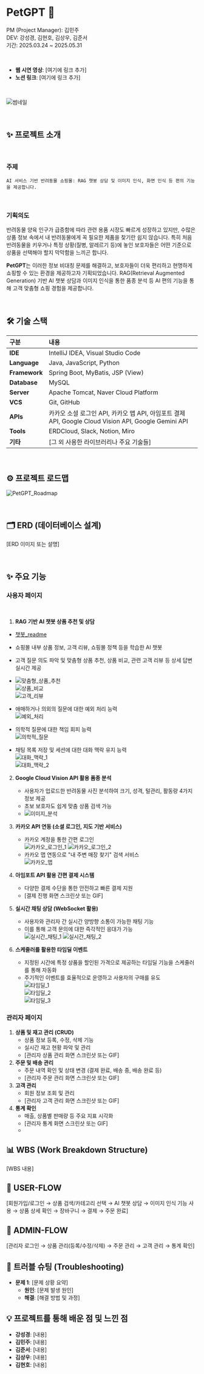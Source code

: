 # **PetGPT 🐶**

PM (Project Manager): 김민주  
DEV: 강성경, 김현호, 김상우, 김준서  
기간: 2025.03.24 ~ 2025.05.31

<br>

- **웹 시연 영상**: \[여기에 링크 추가\]
- **노션 링크**: \[여기에 링크 추가\]

<br>

![썸네일](./images/thumbnail.png)

<br>

## **✨ 프로젝트 소개**

<br>

### 주제

```
AI 서비스 기반 반려동물 쇼핑몰: RAG 챗봇 상담 및 이미지 인식, 화면 인식 등 편의 기능을 제공합니다.
```

<br>

### 기획의도

반려동물 양육 인구가 급증함에 따라 관련 용품 시장도 빠르게 성장하고 있지만, 수많은 상품 정보 속에서 내 반려동물에게 꼭 필요한 제품을 찾기란 쉽지 않습니다. 특히 처음 반려동물을 키우거나 특정 상황(질병, 알레르기 등)에 놓인 보호자들은 어떤 기준으로 상품을 선택해야 할지 막막함을 느끼곤 합니다.

**PetGPT**는 이러한 정보 비대칭 문제를 해결하고, 보호자들이 더욱 편리하고 현명하게 쇼핑할 수 있는 환경을 제공하고자 기획되었습니다. RAG(Retrieval Augmented Generation) 기반 AI 챗봇 상담과 이미지 인식을 통한 품종 분석 등 AI 편의 기능을 통해 고객 맞춤형 쇼핑 경험을 제공합니다.

<br>

## **🛠️ 기술 스택**

| 구분          | 내용                                                                                                 |
| :------------ | :--------------------------------------------------------------------------------------------------- |
| **IDE**       | IntelliJ IDEA, Visual Studio Code                                                                    |
| **Language**  | Java, JavaScript, Python                                                                             |
| **Framework** | Spring Boot, MyBatis, JSP (View)                                                                     |
| **Database**  | MySQL                                                                                                |
| **Server**    | Apache Tomcat, Naver Cloud Platform                                                                  |
| **VCS**       | Git, GitHub                                                                                          |
| **APIs**      | 카카오 소셜 로그인 API, 카카오 맵 API, 아임포트 결제 API, Google Cloud Vision API, Google Gemini API |
| **Tools**     | ERDCloud, Slack, Notion, Miro                                                                        |
| **기타**      | \[그 외 사용한 라이브러리나 주요 기술들\]                                                            |

<br>

## **⚙️ 프로젝트 로드맵**

![PetGPT_Roadmap](./images/roadmap.png)

<br>

## **🗂️ ERD (데이터베이스 설계)**

\[ERD 이미지 또는 설명\]

<br>

## **✨ 주요 기능**

### **사용자 페이지**

<br>

1. **RAG 기반 AI 챗봇 상품 추천 및 상담**

- [챗봇\_readme](./chatbot-readme.md)

- 쇼핑몰 내부 상품 정보, 고객 리뷰, 쇼핑몰 정책 등을 학습한 AI 챗봇
- 고객 질문 의도 파악 및 맞춤형 상품 추천, 상품 비교, 관련 고객 리뷰 등 상세 답변 실시간 제공
  <br>
- ![맞춤형_상품_추천](./images/chatbot1.png)
  <br>
  ![상품_비교](./images/chatbot2.png)
  <br>
  ![고객_리뷰](./images/chatbot5.png)
  <br>

- 애매하거나 의외의 질문에 대한 예외 처리 능력
  <br>
  ![예외_처리](./images/chatbot3.png)
  <br>

- 의학적 질문에 대한 책임 회피 능력
  <br>
  ![의학적_질문](./images/chatbot4.png)
  <br>

- 채팅 목록 저장 및 세션에 대한 대화 맥락 유지 능력
  <br>
  ![대화_맥락_1](./images/chatbot6.png)
  <br>
  ![대화_맥락_2](./images/chatbot7.png)
  <br>

2. **Google Cloud Vision API 활용 품종 분석**

   - 사용자가 업로드한 반려동물 사진 분석하여 크기, 성격, 털관리, 활동량 4가지 정보 제공
   - 초보 보호자도 쉽게 맞춤 상품 검색 가능
     <br>
   - ![이미지_분석](./images/ai_analysis.png)
     <br>

3. **카카오 API 연동 (소셜 로그인, 지도 기반 서비스)**

   - 카카오 계정을 통한 간편 로그인
     <br>
     ![카카오_로그인_1](./images/login1.png)
     ![카카오_로그인_2](./images/login2.png)
     <br>
   - 카카오 맵 연동으로 "내 주변 매장 찾기" 검색 서비스
     <br>
     ![카카오_맵](./images/kakao_map.png)
     <br>

4. **아임포트 API 활용 간편 결제 시스템**

   - 다양한 결제 수단을 통한 안전하고 빠른 결제 지원
   - \[결제 진행 화면 스크린샷 또는 GIF\]
     <br>

5. **실시간 채팅 상담 (WebSocket 활용)**

   - 사용자와 관리자 간 실시간 양방향 소통이 가능한 채팅 기능
   - 이를 통해 고객 문의에 대한 즉각적인 응대가 가능
     <br>
     ![실시간_채팅_1](./images/chat1.png)
     ![실시간_채팅_2](./images/chat2.png)
     <br>

6. **스케줄러를 활용한 타임딜 이벤트**
   - 지정된 시간에 특정 상품을 할인된 가격으로 제공하는 타임딜 기능을 스케줄러를 통해 자동화
   - 주기적인 이벤트를 효율적으로 운영하고 사용자의 구매를 유도
     <br>
     ![타임딜_1](./images/time_deal1.png)
     <br>
     ![타임딜_2](./images/time_deal2.png)
     <br>
     ![타임딜_3](./images/time_deal3.png)

### **관리자 페이지**

1. **상품 및 재고 관리 (CRUD)**
   - 상품 정보 등록, 수정, 삭제 기능
   - 실시간 재고 현황 파악 및 관리
   - \[관리자 상품 관리 화면 스크린샷 또는 GIF\]
2. **주문 및 배송 관리**
   - 주문 내역 확인 및 상태 변경 (결제 완료, 배송 중, 배송 완료 등)
   - \[관리자 주문 관리 화면 스크린샷 또는 GIF\]
3. **고객 관리**
   - 회원 정보 조회 및 관리
   - \[관리자 고객 관리 화면 스크린샷 또는 GIF\]
4. **통계 확인**
   - 매출, 상품별 판매량 등 주요 지표 시각화
   - \[관리자 통계 화면 스크린샷 또는 GIF\]
   - <br>

## **📊 WBS (Work Breakdown Structure)**

\[WBS 내용\]
<br>

## **🚀 USER-FLOW**

\[회원가입/로그인 → 상품 검색/카테고리 선택 → AI 챗봇 상담 → 이미지 인식 기능 사용 → 상품 상세 확인 → 장바구니 → 결제 → 주문 완료\]
<br>

## **🚀 ADMIN-FLOW**

\[관리자 로그인 → 상품 관리(등록/수정/삭제) → 주문 관리 → 고객 관리 → 통계 확인\]
<br>

## **🤔 트러블 슈팅 (Troubleshooting)**

- **문제 1**: \[문제 상황 요약\]
  - **원인**: \[문제 발생 원인\]
  - **해결**: \[해결 방법 및 과정\]
    <br>

## **💡 프로젝트를 통해 배운 점 및 느낀 점**

- **강성경**: \[내용\]
- **김민주**: \[내용\]
- **김준서**: \[내용\]
- **김상우**: \[내용\]
- **김현호**: \[내용\]
